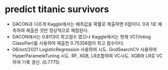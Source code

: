  # predict titanic survivors

- DACON과 다르게 Kaggle에서는 예측값을 확률로 제출하면 0점이다. 0과 1로 예측하여 제출한 것만 정상적으로 채점된다. 
- DACON에서는 0.8113이 최고점수 였으나 Kaggle에서는 현재 VC(Voting Classifier)를 사용하여 제출한 0.75358점이 최고 점수이다.
- 06/oct/2021 LogisticRegression 사용하여 시도. GridSearchCV 사용하여 HyperParameteTuning 시도. RF, XGB, LR조합하여 VC시도. XGB와 LR로 VC하여 기록 경신. (0.7775)
